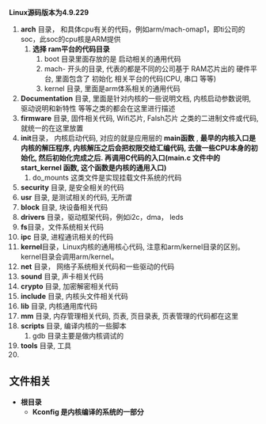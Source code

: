 **Linux源码版本为4.9.229**

1. **arch** 目录， 和具体cpu有关的代码，例如arm/mach-omap1，即ti公司的soc，此soc的cpu核是ARM提供
   1. **选择 ram平台的代码目录**
      1. boot 目录里面存放的是 启动相关的通用代码
      2. mach- 开头的目录, 代表的都是不同的公司基于 RAM芯片出的 硬件平台, 里面包含了 初始化 相关平台的代码(CPU, 串口 等等)
      3. kernel  目录, 里面是arm体系相关的通用代码
2. **Documentation** 目录, 里面是针对内核的一些说明文档, 内核启动参数说明, 驱动说明和新特性 等等之类的都会在这里进行描述
3. **firmware** 目录, 固件相关代码, Wifi芯片, Falsh芯片 之类的二进制文件或代码, 就统一的在这里放置
4. **init**目录， 内核启动代码, 对应的就是应用层的 **main函数** , **最早的内核入口是内核的解压程序, 内核解压之后会把权限交给汇编代码, 去做一些CPU本身的初始化, 然后初始化完成之后. 再调用C代码的入口(main.c 文件中的start_kernel 函数, 这个函数是内核的通用入口)**
   1. do_mounts  这类文件是实现挂载文件系统的代码
5. **security** 目录, 是安全相关的代码
6. **usr** 目录, 是测试相关的代码, 无所谓
7. **block** 目录, 块设备相关代码
8. **drivers** 目录，驱动框架代码，例如i2c，dma， leds
9.  **fs**目录，文件系统相关代码
10. **ipc** 目录, 进程通讯相关的代码
11. **kernel**目录，Linux内核的通用核心代码,  注意和arm/kernel目录的区别。 kernel目录会调用arm/kernel。
12. **net** 目录， 网络子系统相关代码和一些驱动的代码
13. **sound** 目录, 声卡相关代码
14. **crypto** 目录,  加密解密相关代码
15. **include** 目录,  内核头文件相关代码
16. **lib** 目录, 内核通用库代码
17. **mm** 目录, 内存管理相关代码, 页表, 页目录表, 页表管理的代码都在这里
18. **scripts** 目录, 编译内核的一些脚本
    1. gdb 目录主要是做内核调试的
19. **tools** 目录, 工具
20. 



## 文件相关

- **根目录**
  - **Kconfig 是内核编译的系统的一部分**
